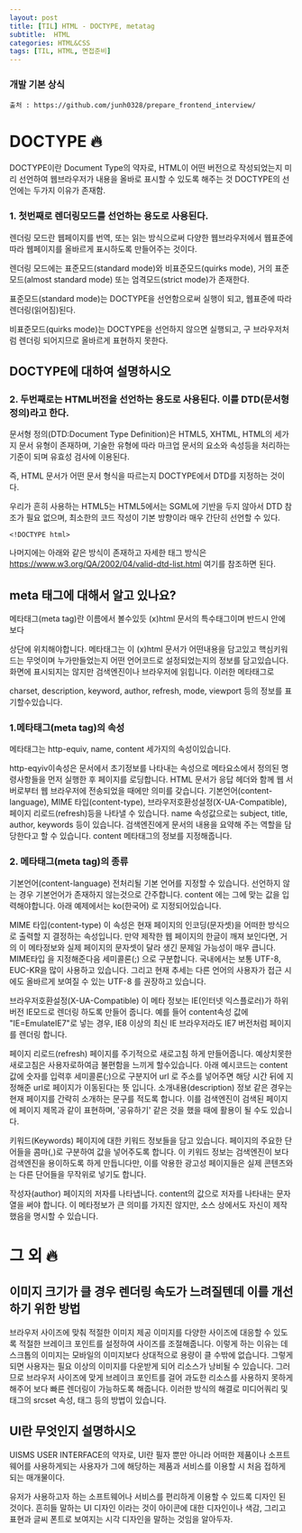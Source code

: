```yaml
---
layout: post
title: [TIL] HTML - DOCTYPE, metatag
subtitle:  HTML
categories: HTML&CSS
tags: [TIL, HTML, 면접준비]
---
```


### 개발 기본 상식
``출처 : https://github.com/junh0328/prepare_frontend_interview/ ``

# DOCTYPE 🔥
DOCTYPE이란 Document Type의 약자로, HTML이 어떤 버전으로 작성되었는지 미리 선언하여 웹브라우저가 내용을 올바로 표시할 수 있도록 해주는 것
DOCTYPE의 선언에는 두가지 이유가 존재함.

### 1. 첫번째로 렌더링모드를 선언하는 용도로 사용된다.

렌더링 모드란 웹페이지를 번역, 또는 읽는 방식으로써 다양한 웹브라우저에서 웹표준에 따라 웹페이지를 올바르게 표시하도록 만들어주는 것이다.

렌더링 모드에는 표준모드(standard mode)와 비표준모드(quirks mode), 거의 표준모드(almost standard mode) 또는 엄격모드(strict mode)가 존재한다.

표준모드(standard mode)는 DOCTYPE을 선언함으로써 실행이 되고, 웹표준에 따라 렌더링(읽어짐)된다.

비표준모드(quirks mode)는 DOCTYPE을 선언하지 않으면 실행되고, 구 브라우저처럼 렌더링 되어지므로 올바르게 표현하지 못한다.

## DOCTYPE에 대하여 설명하시오

### 2. 두번째로는 HTML버전을 선언하는 용도로 사용된다. 이를 DTD(문서형 정의)라고 한다.

문서형 정의(DTD:Document Type Definition)은 HTML5, XHTML, HTML의 세가지 문서 유형이 존재하며, 기술한 유형에 따라 마크업 문서의 요소와 속성등을 처리하는 기준이 되며 유효성 검사에 이용된다.

즉, HTML 문서가 어떤 문서 형식을 따르는지 DOCTYPE에서 DTD를 지정하는 것이다.

우리가 흔히 사용하는 HTML5는 HTML5에서는 SGML에 기반을 두지 않아서 DTD 참조가 필요 없으며, 최소한의 코드 작성이 기본 방향이라 매우 간단히 선언할 수 있다.

``` <!DOCTYPE html> ```

나머지에는 아래와 같은 방식이 존재하고 자세한 태그 방식은 https://www.w3.org/QA/2002/04/valid-dtd-list.html 여기를 참조하면 된다.



## meta 태그에 대해서 알고 있나요?

메타태그(meta tag)란 이름에서 볼수있듯 (x)html 문서의 특수태그이며 반드시  <head></head>  안에  <body></body> 보다

상단에 위치해야합니다. 메타태그는 이 (x)html 문서가 어떤내용을 담고있고 핵심키워드는 무엇이며 누가만들었는지 어떤 언어코드로 설정되었는지의 정보를 담고있습니다. 화면에 표시되지는 않지만 검색엔진이나 브라우저에 읽힙니다. 이러한 메타태그로

charset, description, keyword, author, refresh, mode, viewport  등의 정보를 표기할수있습니다.


### 1.메타태그(meta tag)의 속성
메타태그는  http-equiv, name, content 세가지의 속성이있습니다.


http-eqyiv이속성은 문서에서 초기정보를 나타내는 속성으로 메타요소에서 정의된 명령사항들을 먼저 실행한 후 페이지를 로딩합니다. HTML 문서가 응답 헤더와 함께 웹 서버로부터 웹 브라우저에 전송되었을 때에만 의미를 갖습니다.  기본언어(content-language), MIME 타입(content-type), 브라우저호환성설정(X-UA-Compatible), 페이지 리로드(refresh)등을 나타낼 수 있습니다.
name 속성값으로는 subject, title, author, keywords 등이 있습니다. 검색엔진에게 문서의 내용을 요약해 주는 역할을 담당한다고 할 수 있습니다.
content 메타태그의 정보를 지정해줍니다.

### 2. 메타태그(meta tag)의 종류
기본언어(content-language) 전처리될 기본 언어를 지정할 수 있습니다. 선언하지 않는 경우 기본언어가 존재하지 않는것으로 간주합니다. content 에는 그에 맞는 값을 입력해야합니다. 아래 예제에서는 ko(한국어) 로 지정되어있습니다.

 

<meta http-equiv="content-language" content="ko" />
 

MIME 타입(content-type) 이 속성은 현재 페이지의 인코딩(문자셋)을 어떠한 방식으로 출력할 지 결정하는 속성입니다. 만약 제작한 웹 페이지의 한글이 깨져 보인다면, 거의 이 메타정보와 실제 페이지의 문자셋이 달라 생긴 문제일 가능성이 매우 큽니다. MIME타입 을 지정해준다음 세미콜론(;) 으로 구분합니다. 국내에서는 보통 UTF-8, EUC-KR을 많이 사용하고 있습니다. 그리고 현재 추세는 다른 언어의 사용자가 접근 시에도 올바르게 보여질 수 있는  UTF-8 를 권장하고 있습니다.

<meta http-equiv="Content-Type" content="text/html; charset=utf-8" />

브라우저호환설정(X-UA-Compatible) 이 메타 정보는 IE(인터넷 익스플로러)가 하위 버전 IE모드로 렌더링 하도록 만들어 줍니다. 예를 들어 content속성 값에 "IE=EmulateIE7"로 넣는 경우, IE8 이상의 최신 IE 브라우저라도 IE7 버전처럼 페이지를 렌더링 합니다.

<meta http-equiv="X-UA-Compatible" content="IE=edge"/>
페이지 리로드(refresh) 페이지를 주기적으로 새로고침 하게 만들어줍니다. 예상치못한 새로고침은 사용자로하여금 불편함을 느끼게 할수있습니다. 아래 예시코드는 content 값에 숫자를 입력후 세미콜론(;)으로 구분지어 url 로 주소를 넣어주면 해당 시간 뒤에 지정해준 url로 페이지가 이동된다는 뜻 입니다.

<meta http-equiv="refresh" content="30; url=hppt://www.google.com" />
소개내용(description) 정보 같은 경우는 현재 페이지를 간략히 소개하는 문구를 적도록 합니다. 이를 검색엔진이 검색된 페이지에 페이지 제목과 같이 표현하며, '공유하기' 같은 것을 했을 때에 활용이 될 수도 있습니다.

<meta name="Description" content="내용" />


키워드(Keywords) 페이지에 대한 키워드 정보들을 담고 있습니다. 페이지의 주요한 단어들을 콤마(,)로 구분하여 값을 넣어주도록 합니다. 이 키워드 정보는 검색엔진이 보다 검색엔진을 용이하도록 하게 만듭니다만, 이를 악용한 광고성 페이지들은 실제 콘텐츠와는 다른 단어들을 무작위로 넣기도 합니다.

<meta name="Keywords" content="카워드1, 키워드2, 키워드3" />
작성자(author) 페이지의 저자를 나타냅니다. content의 값으로 저자를 나타내는 문자열을 써야 합니다. 이 메타정보가 큰 의미를 가지진 않지만, 소스 상에서도 자신이 제작했음을 명시할 수 있습니다.
<meta name="author" content="이름" />


# 그 외 🔥

## 이미지 크기가 클 경우 렌더링 속도가 느려질텐데 이를 개선하기 위한 방법

브라우저 사이즈에 맞춰 적절한 이미지 제공
이미지를 다양한 사이즈에 대응할 수 있도록 적절한 브레이크 포인트를 설정하여 사이즈를 조절해줍니다. 이렇게 하는 이유는 데스크톱의 이미지는 모바일의 이미지보다 상대적으로 용량이 클 수밖에 없습니다. 그렇게 되면 사용자는 필요 이상의 이미지를 다운받게 되어 리소스가 낭비될 수 있습니다. 그러므로 브라우저 사이즈에 맞게 브레이크 포인트를 걸어 과도한 리소스를 사용하지 못하게 해주어 보다 빠른 렌더링이 가능하도록 해줍니다. 이러한 방식의 해결로 미디어쿼리 및 <img>태그의 srcset 속성, <picture>태그 등의 방법이 있습니다.

## UI란 무엇인지 설명하시오

UISMS USER INTERFACE의 약자로,
UI란 필자 뿐만 아니라 어떠한 제품이나 소프트웨어를 사용하게되는 사용자가 그에 해당하는 제품과 서비스를 이용할 시 처음 접하게 되는 매개물이다.


유저가 사용하고자 하는 소프트웨어나 서비스를 편리하게 이용할 수 있드록 디자인 된 것이다.
흔히들 말하는 UI 디자인 이라는 것이 아이콘에 대한 디자인이나 색감, 그리고 표현과 글씨 폰트로 보여지는 시각 디자인을 말하는 것임을 알아두자.
